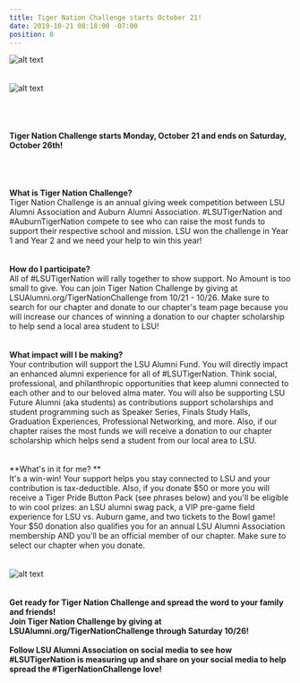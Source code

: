 ```yaml
---
title: Tiger Nation Challenge starts October 21!
date: 2019-10-21 08:18:00 -07:00
position: 0
---
```


![alt text](https://lsu-phoenix-alumni.github.io/assets/img/PhxAlumni.png)  
<br>  
![alt text](https://lsu-phoenix-alumni.github.io/assets/img/TigerNationChallenge2019.png)  
<br>  
<br>  
**Tiger Nation Challenge starts Monday, October 21 and ends on Saturday, October 26th!**  
<br>  
<br>  
**What is Tiger Nation Challenge?**  
Tiger Nation Challenge is an annual giving week competition between LSU Alumni Association and Auburn Alumni Association. #LSUTigerNation and #AuburnTigerNation compete to see who can raise the most funds to support their respective school and mission. LSU won the challenge in Year 1 and Year 2 and we need your help to win this year!  
<br>  
**How do I participate?**  
All of #LSUTigerNation will rally together to show support. No Amount is too small to give. You can join Tiger Nation Challenge by giving at LSUAlumni.org/TigerNationChallenge from 10/21 - 10/26. Make sure to search for our chapter and donate to our chapter's team page because you will increase our chances of winning a donation to our chapter scholarship to help send a local area student to LSU!  
<br>  
**What impact will I be making?**  
Your contribution will support the LSU Alumni Fund. You will directly impact an enhanced alumni experience for all of #LSUTigerNation. Think social, professional, and philanthropic opportunities that keep alumni connected to each other and to our beloved alma mater. You will also be supporting LSU Future Alumni (aka students) as contributions support scholarships and student programming such as Speaker Series, Finals Study Halls, Graduation Experiences, Professional Networking, and more. Also, if our chapter raises the most funds we will receive a donation to our chapter scholarship which helps send a student from our local area to LSU.  
<br>  
**What's in it for me? **  
It's a win-win! Your support helps you stay connected to LSU and your contribution is tax-deductible. Also, if you donate $50 or more you will receive a Tiger Pride Button Pack (see phrases below) and you'll be eligible to win cool prizes: an LSU alumni swag pack, a VIP pre-game field experience for LSU vs. Auburn game, and two tickets to the Bowl game! Your $50 donation also qualifies you for an annual LSU Alumni Association membership AND you'll be an official member of our chapter. Make sure to select our chapter when you donate.  
<br>  
![alt text](https://lsu-phoenix-alumni.github.io/assets/img/TNCButtons.png)  
<br>  
**Get ready for Tiger Nation Challenge and spread the word to your family and friends!**  
**Join Tiger Nation Challenge by giving at LSUAlumni.org/TigerNationChallenge through Saturday 10/26!**  
<br>
**Follow LSU Alumni Association on social media to see how #LSUTigerNation is measuring up and share on your social media to help spread the #TigerNationChallenge love!**